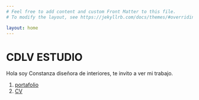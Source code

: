 ```yaml
---
# Feel free to add content and custom Front Matter to this file.
# To modify the layout, see https://jekyllrb.com/docs/themes/#overriding-theme-defaults

layout: home
---
```


# CDLV ESTUDIO

Hola soy Constanza diseñora de interiores, te invito a ver mi trabajo.

1. [portafolio](files/portafolio_constanzalledo.pdf)
2. [CV](files/cv_constanzalledo.pdf)

